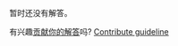 
暂时还没有解答。

有兴趣[贡献你的解答](https://github.com/BFEdev/BFE.dev-solutions/blob/main/question/what-is-difference-between-for-of-and-foreach_zh.md)吗? [Contribute guideline](https://github.com/BFEdev/BFE.dev-solutions#how-to-contribute)
